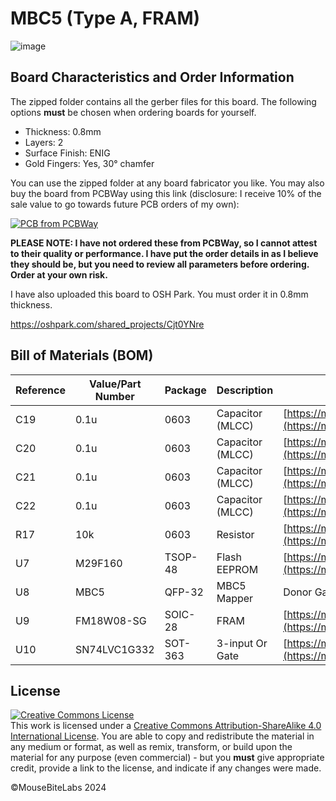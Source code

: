 # MBC5 (Type A, FRAM)

![image](https://github.com/user-attachments/assets/956db129-baf6-4564-b768-96c16d9fd2d5)

## Board Characteristics and Order Information

The zipped folder contains all the gerber files for this board. The following options **must** be chosen when ordering boards for yourself.

- Thickness: 0.8mm
- Layers: 2
- Surface Finish: ENIG
- Gold Fingers: Yes, 30° chamfer

You can use the zipped folder at any board fabricator you like. You may also buy the board from PCBWay using this link (disclosure: I receive 10% of the sale value to go towards future PCB orders of my own):

<a href="https://www.pcbway.com/project/shareproject/Game_Boy_MBC5_Cartridge_Type_A_FRAM_8dda45ae.html"><img src="https://www.pcbway.com/project/img/images/frompcbway-1220.png" alt="PCB from PCBWay" /></a>

**PLEASE NOTE: I have not ordered these from PCBWay, so I cannot attest to their quality or performance. I have put the order details in as I believe they should be, but you need to review all parameters before ordering. Order at your own risk.**

I have also uploaded this board to OSH Park. You must order it in 0.8mm thickness.

https://oshpark.com/shared_projects/Cjt0YNre

## Bill of Materials (BOM)

| Reference | Value/Part Number | Package | Description      | Source                                           |
| --------- | ----------------- | ------- | ---------------- | ------------------------------------------------ |
| C19       | 0.1u              | 0603    | Capacitor (MLCC) | [https://mou.sr/3ENc15O](https://mou.sr/3ENc15O) |
| C20       | 0.1u              | 0603    | Capacitor (MLCC) | [https://mou.sr/3ENc15O](https://mou.sr/3ENc15O) |
| C21       | 0.1u              | 0603    | Capacitor (MLCC) | [https://mou.sr/3ENc15O](https://mou.sr/3ENc15O) |
| C22       | 0.1u              | 0603    | Capacitor (MLCC) | [https://mou.sr/3ENc15O](https://mou.sr/3ENc15O) |
| R17       | 10k               | 0603    | Resistor         | [https://mou.sr/3riR7IH](https://mou.sr/3riR7IH) |
| U7        | M29F160           | TSOP-48 | Flash EEPROM     | [https://mou.sr/3MNWQ0b](https://mou.sr/3MNWQ0b) |
| U8        | MBC5              | QFP-32  | MBC5 Mapper      | Donor Game Boy Game                              |
| U9        | FM18W08-SG        | SOIC-28 | FRAM             | [https://mou.sr/4cRIJlb](https://mou.sr/4cRIJlb) |
| U10       | SN74LVC1G332      | SOT-363 | 3-input Or Gate  | [https://mou.sr/3XdbXoN](https://mou.sr/3XdbXoN) |

## License

<a rel="license" href="http://creativecommons.org/licenses/by-sa/4.0/"><img alt="Creative Commons License" style="border-width:0" src="https://i.creativecommons.org/l/by-sa/4.0/80x15.png" /></a><br />This work is licensed under a <a rel="license" href="http://creativecommons.org/licenses/by-sa/4.0/">Creative Commons Attribution-ShareAlike 4.0 International License</a>. You are able to copy and redistribute the material in any medium or format, as well as remix, transform, or build upon the material for any purpose (even commercial) - but you **must** give appropriate credit, provide a link to the license, and indicate if any changes were made.

©MouseBiteLabs 2024
